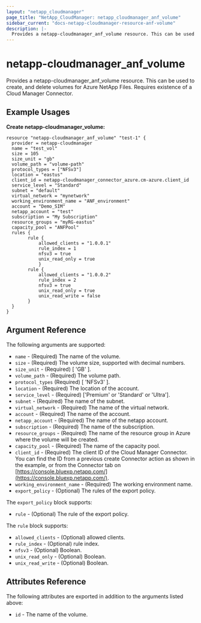 ```yaml
---
layout: "netapp_cloudmanager"
page_title: "NetApp_CloudManager: netapp_cloudmanager_anf_volume"
sidebar_current: "docs-netapp-cloudmanager-resource-anf-volume"
description: |-
  Provides a netapp-cloudmanager_anf_volume resource. This can be used to create, and delete volumes for Azure NetApp Files.
---
```


# netapp-cloudmanager_anf_volume

Provides a netapp-cloudmanager_anf_volume resource. This can be used to create, and delete volumes for Azure NetApp Files.
Requires existence of a Cloud Manager Connector.

## Example Usages

**Create netapp-cloudmanager_volume:**

```
resource "netapp-cloudmanager_anf_volume" "test-1" {
  provider = netapp-cloudmanager
  name = "test_vol"
  size = 105
  size_unit = "gb"
  volume_path = "volume-path"
  protocol_types = ["NFSv3"]
  location = "eastus"
  client_id = netapp-cloudmanager_connector_azure.cm-azure.client_id
  service_level = "Standard"
  subnet = "default"
  virtual_network = "mynetwork"
  working_environment_name = "ANF_environment"
  account = "Demo_SIM"
  netapp_account = "test"
  subscription = "My Subscription"
  resource_groups = "myRG-eastus"
  capacity_pool = "ANFPool"
  rules { 
        rule {
            allowed_clients = "1.0.0.1"
            rule_index = 1
            nfsv3 = true
            unix_read_only = true
            }
        rule {
            allowed_clients = "1.0.0.2"
            rule_index = 2
            nfsv3 = true
            unix_read_only = true
            unix_read_write = false
        }
  }
}
```

## Argument Reference

The following arguments are supported:

* `name` - (Required) The name of the volume.
* `size` - (Required) The volume size, supported with decimal numbers.
* `size_unit` - (Required) [ 'GB' ].
* `volume_path` - (Required) The volume path.
* `protocol_types` (Required) [ 'NFSv3' ].
* `location` - (Required) The location of the account.
* `service_level` - (Required) ['Premium' or 'Standard' or 'Ultra'].
* `subnet` - (Required) The name of the subnet.
* `virtual_network`  - (Required) The name of the virtual network.
* `account` - (Required) The name of the account.
* `netapp_account` - (Required) The name of the netapp account.
* `subscription`  - (Required) The name of the subscription.
* `resource_groups` - (Required) The name of the resource group in Azure where the volume will be created.
* `capacity_pool` - (Required) The name of the capacity pool.
* `client_id` - (Required) The client ID of the Cloud Manager Connector. You can find the ID from a previous create Connector action as shown in the example, or from the Connector tab on [https://console.bluexp.netapp.com/](https://console.bluexp.netapp.com/).
* `working_environment_name` - (Required) The working environment name.
* `export_policy` - (Optional) The rules of the export policy.


The `export_policy` block supports:
* `rule` - (Optional) The rule of the export policy.

The `rule` block supports:
* `allowed_clients` - (Optional) allowed clients.
* `rule_index` - (Optional) rule index.
* `nfsv3` - (Optional) Boolean.
* `unix_read_only` - (Optional) Boolean.
* `unix_read_write` - (Optional) Boolean.

## Attributes Reference

The following attributes are exported in addition to the arguments listed above:

* `id` - The name of the volume.


